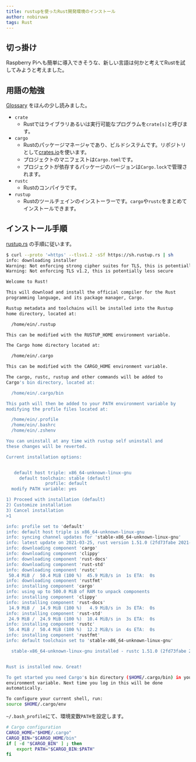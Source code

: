 ```yaml
---
title: rustupを使ったRust開発環境のインストール
author: nobiruwa
tags: Rust
---
```


## 切っ掛け

Raspberry Piへも簡単に導入できそうな、新しい言語は何かと考えてRustを試してみようと考えました。

## 用語の勉強

[Glossary](https://doc.rust-lang.org/cargo/appendix/glossary.html) をほんの少し読みました。

- `crate`
  - Rustではライブラリあるいは実行可能なプログラムを`crate[s]`と呼びます。
- `cargo`
  - Rustのパッケージマネージャであり、ビルドシステムです。リポジトリとして[crates.io](https://crates.io/)を使います。
  - プロジェクトのマニフェストは`Cargo.toml`です。
  - プロジェクトが依存するパッケージのバージョンは`Cargo.lock`で管理されます。
- `rustc`
  - Rustのコンパイラです。
- `rustup`
  - Rustのツールチェインのインストーラーです。`cargo`や`rustc`をまとめてインストールできます。

## インストール手順

[rustup.rs](https://rustup.rs/) の手順に従います。

```bash
$ curl --proto '=https' --tlsv1.2 -sSf https://sh.rustup.rs | sh
info: downloading installer
Warning: Not enforcing strong cipher suites for TLS, this is potentially less secure
Warning: Not enforcing TLS v1.2, this is potentially less secure

Welcome to Rust!

This will download and install the official compiler for the Rust
programming language, and its package manager, Cargo.

Rustup metadata and toolchains will be installed into the Rustup
home directory, located at:

  /home/ein/.rustup

This can be modified with the RUSTUP_HOME environment variable.

The Cargo home directory located at:

  /home/ein/.cargo

This can be modified with the CARGO_HOME environment variable.

The cargo, rustc, rustup and other commands will be added to
Cargo's bin directory, located at:

  /home/ein/.cargo/bin

This path will then be added to your PATH environment variable by
modifying the profile files located at:

  /home/ein/.profile
  /home/ein/.bashrc
  /home/ein/.zshenv

You can uninstall at any time with rustup self uninstall and
these changes will be reverted.

Current installation options:


   default host triple: x86_64-unknown-linux-gnu
     default toolchain: stable (default)
               profile: default
  modify PATH variable: yes

1) Proceed with installation (default)
2) Customize installation
3) Cancel installation
>1

info: profile set to 'default'
info: default host triple is x86_64-unknown-linux-gnu
info: syncing channel updates for 'stable-x86_64-unknown-linux-gnu'
info: latest update on 2021-03-25, rust version 1.51.0 (2fd73fabe 2021-03-23)
info: downloading component 'cargo'
info: downloading component 'clippy'
info: downloading component 'rust-docs'
info: downloading component 'rust-std'
info: downloading component 'rustc'
 50.4 MiB /  50.4 MiB (100 %)  45.9 MiB/s in  1s ETA:  0s
info: downloading component 'rustfmt'
info: installing component 'cargo'
info: using up to 500.0 MiB of RAM to unpack components
info: installing component 'clippy'
info: installing component 'rust-docs'
 14.9 MiB /  14.9 MiB (100 %)   4.9 MiB/s in  3s ETA:  0s
info: installing component 'rust-std'
 24.9 MiB /  24.9 MiB (100 %)  10.4 MiB/s in  3s ETA:  0s
info: installing component 'rustc'
 50.4 MiB /  50.4 MiB (100 %)  12.2 MiB/s in  4s ETA:  0s
info: installing component 'rustfmt'
info: default toolchain set to 'stable-x86_64-unknown-linux-gnu'

  stable-x86_64-unknown-linux-gnu installed - rustc 1.51.0 (2fd73fabe 2021-03-23)


Rust is installed now. Great!

To get started you need Cargo's bin directory ($HOME/.cargo/bin) in your PATH
environment variable. Next time you log in this will be done
automatically.

To configure your current shell, run:
source $HOME/.cargo/env
```

`~/.bash_profile`にて、環境変数`PATH`を設定します。

```bash
# Cargo configuration
CARGO_HOME="$HOME/.cargo"
CARGO_BIN="$CARGO_HOME/bin"
if [ -d "$CARGO_BIN" ] ; then
    export PATH="$CARGO_BIN:$PATH"
fi
```
